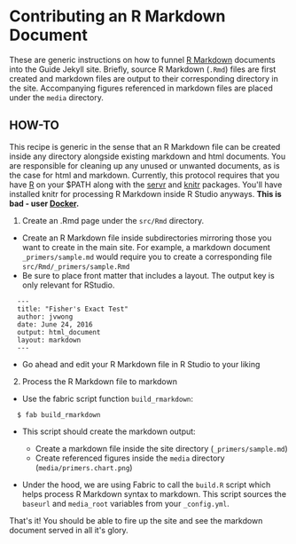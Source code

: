 # Contributing an R Markdown Document

These are generic instructions on how to funnel [R Markdown](http://rmarkdown.rstudio.com/index.html) documents into the Guide Jekyll site. Briefly, source R Markdown (`.Rmd`) files are first created and markdown files are output to their corresponding directory in the site. Accompanying figures referenced in markdown files are placed under the `media` directory.

## HOW-TO

This recipe is generic in the sense that an R Markdown file can be created inside any directory alongside existing markdown and html documents. You are responsible for cleaning up any unused or unwanted documents, as is the case for html and markdown. Currently, this protocol requires that you have [R](https://www.r-project.org/) on your $PATH along with the  [servr](https://cran.rstudio.com/web/packages/servr/index.html) and [knitr](https://cran.r-project.org/web/packages/knitr/index.html) packages. You'll have installed knitr for processing R Markdown inside R Studio anyways. **This is bad - user [Docker](https://github.com/rocker-org/rocker/wiki/Using-the-RStudio-image).**

1. Create an .Rmd page under the `src/Rmd` directory.
  * Create an R Markdown file inside subdirectories mirroring those you want to create in the main site. For example, a markdown document `_primers/sample.md` would require you to create a corresponding file `src/Rmd/_primers/sample.Rmd`
  * Be sure to place front matter that includes a layout. The output key is only relevant for RStudio.

  ```
  	---
  	title: "Fisher's Exact Test"
  	author: jvwong
  	date: June 24, 2016
  	output: html_document
  	layout: markdown
  	---
  ```

  * Go ahead and edit your R Markdown file in R Studio to your liking  

2. Process the R Markdown file to markdown
  * Use the fabric script function `build_rmarkdown`:

  ``` shell
  	$ fab build_rmarkdown
  ```

  * This script should create the markdown output:
    * Create a markdown file inside the site directory (`_primers/sample.md`)
    * Create referenced figures inside the `media` directory (`media/primers.chart.png`)  

  * Under the hood, we are using Fabric to call the `build.R` script which helps process R Markdown syntax to markdown. This script sources the `baseurl` and `media_root` variables from your `_config.yml`.

That's it! You should be able to fire up the site and see the markdown document served in all it's glory.  
